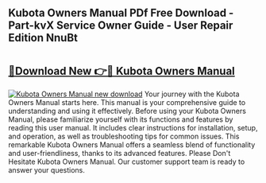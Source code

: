 ## Kubota Owners Manual PDf Free Download - Part-kvX Service Owner Guide - User Repair Edition NnuBt

# <h2><a href="http://bc88102.oget.top/?id=Kubota+Owners+Manual">🔗Download New 👉🔴 Kubota Owners Manual</a></h2>

[![Kubota Owners Manual new download](https://i.imgur.com/5g1atiW.png)](http://bc88102.oget.top/?id=Kubota+Owners+Manual)
Your journey with the Kubota Owners Manual starts here. This manual is your comprehensive guide to understanding and using it effectively. Before using your Kubota Owners Manual, please familiarize yourself with its functions and features by reading this user manual. It includes clear instructions for installation, setup, and operation, as well as troubleshooting tips for common issues. This remarkable Kubota Owners Manual offers a seamless blend of functionality and user-friendliness, thanks to its advanced features. Please Don't Hesitate Kubota Owners Manual. Our customer support team is ready to answer your questions.
